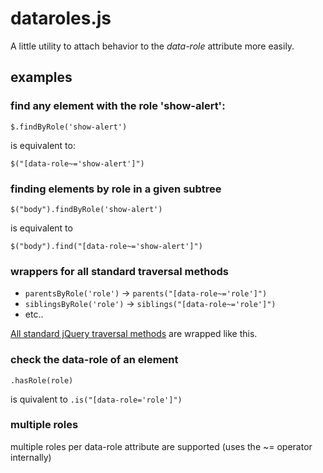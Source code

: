 # dataroles.js

A little utility to attach behavior to the _data-role_ attribute more easily.

## examples 


### find any element with the role 'show-alert':

  `$.findByRole('show-alert')`

is equivalent to:

  `$("[data-role~='show-alert']")`


### finding elements by role in a given subtree

  `$("body").findByRole('show-alert')`
  
is equivalent to
  
  `$("body").find("[data-role~='show-alert']")`



### wrappers for all standard traversal methods
 
*   `parentsByRole('role')` -> `parents("[data-role~='role']")`
*   `siblingsByRole('role')` -> `siblings("[data-role~='role']")`
*   etc..

[All standard jQuery traversal methods](http://api.jquery.com/category/traversing/) are wrapped like this.

### check the data-role of an element
`.hasRole(role)` 

is quivalent to `.is("[data-role='role']")`

### multiple roles
multiple roles per data-role attribute are supported (uses the ~= operator internally)

